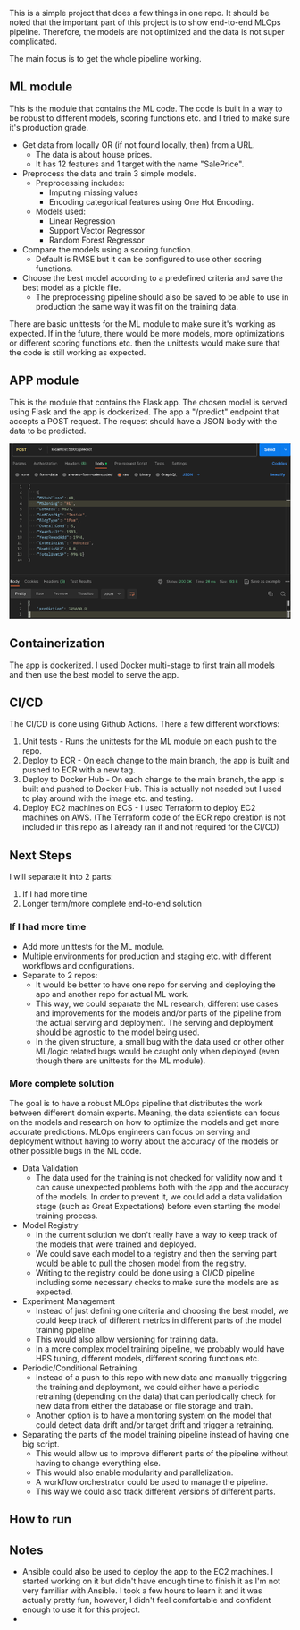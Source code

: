 This is a simple project that does a few things in one repo.
It should be noted that the important part of this project is to show end-to-end MLOps pipeline. 
Therefore, the models are not optimized and the data is not super complicated.

The main focus is to get the whole pipeline working.

## ML module
This is the module that contains the ML code. 
The code is built in a way to be robust to different models, scoring functions etc. and I tried to make sure
it's production grade.

- Get data from locally OR (if not found locally, then) from a URL.
  - The data is about house prices.
  - It has 12 features and 1 target with the name "SalePrice".
- Preprocess the data and train 3 simple models.
  - Preprocessing includes:
    - Imputing missing values
    - Encoding categorical features using One Hot Encoding.
  - Models used:
    - Linear Regression
    - Support Vector Regressor
    - Random Forest Regressor
- Compare the models using a scoring function.
  - Default is RMSE but it can be configured to use other scoring functions.
- Choose the best model according to a predefined criteria and save the best model as
a pickle file.
  - The preprocessing pipeline should also be saved to be able to use in production the same way it was fit on the training data.

There are basic unittests for the ML module to make sure it's working as expected.
If in the future, there would be more models, more optimizations or different scoring functions
etc. then the unittests would make sure that the code is still working as expected.

## APP module
This is the module that contains the Flask app.
The chosen model is served using Flask and the app is dockerized.
The app a "/predict" endpoint that accepts a POST request.
The request should have a JSON body with the data to be predicted.

![Image](images/img.png)

## Containerization
The app is dockerized.
I used Docker multi-stage to first train all models and then use the best model to serve the app.

## CI/CD
The CI/CD is done using Github Actions.
There a few different workflows:
1) Unit tests - Runs the unittests for the ML module on each push to the repo.
2) Deploy to ECR - On each change to the main branch, the app is built and pushed to ECR with a new tag.
3) Deploy to Docker Hub - On each change to the main branch, the app is built and pushed to Docker Hub. 
This is actually not needed but I used to play around with the image etc. and testing.
4) Deploy EC2 machines on ECS - I used Terraform to deploy EC2 machines on AWS.
   (The Terraform code of the ECR repo creation is not included in this repo as I already ran it and not required for the CI/CD)

## Next Steps
I will separate it into 2 parts:
1) If I had more time
2) Longer term/more complete end-to-end solution

### If I had more time
- Add more unittests for the ML module.
- Multiple environments for production and staging etc. with different workflows and configurations.
- Separate to 2 repos:
  - It would be better to have one repo for serving and deploying the app and another repo for actual ML work.
  - This way, we could separate the ML research, different use cases and improvements for the models and/or parts of
  the pipeline from the actual serving and deployment. The serving and deployment should be agnostic to the model being used.
  - In the given structure, a small bug with the data used or other other ML/logic related bugs would be caught only when deployed
    (even though there are unittests for the ML module).

### More complete solution
The goal is to have a robust MLOps pipeline that distributes the work between different domain experts. Meaning, the 
data scientists can focus on the models and research on how to optimize the models and get more accurate predictions.
MLOps engineers can focus on serving and deployment without having to worry about the accuracy of the models or other possible
bugs in the ML code.

- Data Validation
  - The data used for the training is not checked for validity now and it can cause unexpected problems both with the app
  and the accuracy of the models. In order to prevent it, we could add a data validation stage (such as Great Expectations) before even starting the model
  training process.
- Model Registry
  - In the current solution we don't really have a way to keep track of the models that were trained and deployed.
  - We could save each model to a registry and then the serving part would be able to pull the chosen model from the registry.
  - Writing to the registry could be done using a CI/CD pipeline including some necessary checks to make sure the models are as expected.
- Experiment Management
  - Instead of just defining one criteria and choosing the best model, we could keep track of different metrics in different 
  parts of the model training pipeline.
  - This would also allow versioning for training data.
  - In a more complex model training pipeline, we probably would have HPS tuning, different models, different scoring functions etc.
- Periodic/Conditional Retraining
  - Instead of a push to this repo with new data and manually triggering the training and deployment, we could either have a
  periodic retraining (depending on the data) that can periodically check for new data from either the database or file storage and train.
  - Another option is to have a monitoring system on the model that could detect data drift and/or target drift and trigger a retraining.
- Separating the parts of the model training pipeline instead of having one big script.
  - This would allow us to improve different parts of the pipeline without having to change everything else.
  - This would also enable modularity and parallelization.
  - A workflow orchestrator could be used to manage the pipeline.
  - This way we could also track different versions of different parts.

## How to run

## Notes
- Ansible could also be used to deploy the app to the EC2 machines. 
I started working on it but didn't have enough time to finish it as I'm not very familiar with Ansible.
I took a few hours to learn it and it was actually pretty fun, however, I didn't feel comfortable and confident enough to
use it for this project.
- 